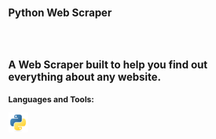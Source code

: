 <h2 align="left">Python Web Scraper</h2>
<br><br>
<h2 align="left">A Web Scraper built to help you find out everything about any website.</h2>
<p align="left">
</p>

<h3 align="left">Languages and Tools:</h3>
<p align="left"> <a href="https://www.python.org" target="_blank" rel="noreferrer"> <img src="https://raw.githubusercontent.com/devicons/devicon/master/icons/python/python-original.svg" alt="python" width="40" height="40"/> </a> </p>
